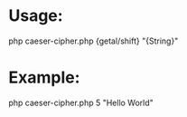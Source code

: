 # Usage:
php caeser-cipher.php {getal/shift} "{String}"

# Example:
php caeser-cipher.php 5 "Hello World"
